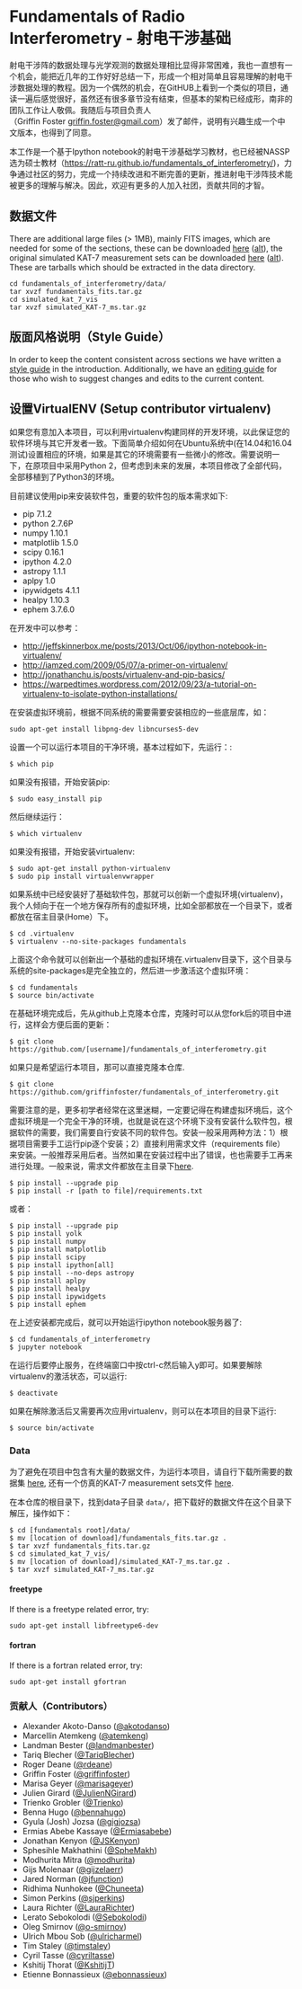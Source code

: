 # Fundamentals of Radio Interferometry - 射电干涉基础

射电干涉阵的数据处理与光学观测的数据处理相比显得非常困难，我也一直想有一个机会，能把近几年的工作好好总结一下，形成一个相对简单且容易理解的射电干涉数据处理的教程。因为一个偶然的机会，在GitHUB上看到一个类似的项目，通读一遍后感觉很好，虽然还有很多章节没有结束，但基本的架构已经成形，南非的团队工作让人敬佩。我随后与项目负责人（Griffin Foster <griffin.foster@gmail.com>）发了邮件，说明有兴趣生成一个中文版本，也得到了同意。

本工作是一个基于Ipython notebook的射电干涉基础学习教材，也已经被NASSP选为硕士教材（https://ratt-ru.github.io/fundamentals_of_interferometry/)，力争通过社区的努力，完成一个持续改进和不断完善的更新，推进射电干涉阵技术能被更多的理解与解决。因此，欢迎有更多的人加入社团，贡献共同的才智。


## 数据文件

There are additional large files (> 1MB), mainly FITS images, which are needed for some of the sections, these can be downloaded [here](http://www.mth.uct.ac.za/~siphelo/admin/interferometry/data/fundamentals_fits.tar.gz) ([alt](https://www.dropbox.com/s/n3jyiajytwuldpu/fundamentals_fits.tar.gz?dl=0)), the original simulated KAT-7 measurement sets can be downloaded [here](http://www.mth.uct.ac.za/~siphelo/admin/interferometry/data/simulated_KAT-7_ms.tar.gz) ([alt](https://www.dropbox.com/s/kb3p2mthei8dgl9/simulated_KAT-7_ms.tar.gz?dl=0)). These are tarballs which should be extracted in the data directory.

```
cd fundamentals_of_interferometry/data/
tar xvzf fundamentals_fits.tar.gz
cd simulated_kat_7_vis
tar xvzf simulated_KAT-7_ms.tar.gz
```

## 版面风格说明（Style Guide）

In order to keep the content consistent across sections we have written a [style guide](https://github.com/griffinfoster/fundamentals_of_interferometry/blob/master/0_Introduction/0_introduction.ipynb) in the introduction. Additionally, we have an [editing guide](https://github.com/griffinfoster/fundamentals_of_interferometry/blob/master/0_Introduction/editing_guide.ipynb) for those who wish to suggest changes and edits to the current content.

## 设置VirtualENV (Setup contributor virtualenv)

如果您有意加入本项目，可以利用virtualenv构建同样的开发环境，以此保证您的软件环境与其它开发者一致。下面简单介绍如何在Ubuntu系统中(在14.04和16.04测试)设置相应的环境，如果是其它的环境需要有一些微小的修改。需要说明一下，在原项目中采用Python 2，但考虑到未来的发展，本项目修改了全部代码，全部移植到了Python3的环境。

目前建议使用pip来安装软件包，重要的软件包的版本需求如下:

* pip 7.1.2
* python 2.7.6P
* numpy 1.10.1
* matplotlib 1.5.0
* scipy 0.16.1
* ipython 4.2.0
* astropy 1.1.1
* aplpy 1.0
* ipywidgets 4.1.1
* healpy 1.10.3
* ephem 3.7.6.0

在开发中可以参考：

* <http://jeffskinnerbox.me/posts/2013/Oct/06/ipython-notebook-in-virtualenv/>
* <http://iamzed.com/2009/05/07/a-primer-on-virtualenv/>
* <http://jonathanchu.is/posts/virtualenv-and-pip-basics/>
* <https://warpedtimes.wordpress.com/2012/09/23/a-tutorial-on-virtualenv-to-isolate-python-installations/>

在安装虚拟环境前，根据不同系统的需要需要安装相应的一些底层库，如：

```
sudo apt-get install libpng-dev libncurses5-dev
```

设置一个可以运行本项目的干净环境，基本过程如下，先运行：:

```
$ which pip
```

如果没有报错，开始安装pip:

```
$ sudo easy_install pip
```

然后继续运行：

```
$ which virtualenv
```

如果没有报错，开始安装virtualenv:

```
$ sudo apt-get install python-virtualenv
$ sudo pip install virtualenvwrapper
```

如果系统中已经安装好了基础软件包，那就可以创新一个虚拟环境(virtualenv)，我个人倾向于在一个地方保存所有的虚拟环境，比如全部都放在一个目录下，或者都放在宿主目录(Home）下。

```
$ cd .virtualenv
$ virtualenv --no-site-packages fundamentals
```

上面这个命令就可以创新出一个基础的虚拟环境在.virtualenv目录下，这个目录与系统的site-packages是完全独立的，然后进一步激活这个虚拟环境：

```
$ cd fundamentals
$ source bin/activate
```

在基础环境完成后，先从github上克隆本仓库，克隆时可以从您fork后的项目中进行，这样会方便后面的更新：

```
$ git clone https://github.com/[username]/fundamentals_of_interferometry.git
```

如果只是希望运行本项目，那可以直接克隆本仓库.

```
$ git clone https://github.com/griffinfoster/fundamentals_of_interferometry.git
```

需要注意的是，更多初学者经常在这里迷糊，一定要记得在构建虚拟环境后，这个虚拟环境是一个完全干净的环境，也就是说在这个环境下没有安装什么软件包，根据软件的需要，我们需要自行安装不同的软件包。安装一般采用两种方法：1）根据项目需要手工运行pip逐个安装；2）直接利用需求文件（requirements file）来安装。一般推荐采用后者。当然如果在安装过程中出了错误，也也需要手工再来进行处理。一般来说，需求文件都放在主目录下[here](https://raw.githubusercontent.com/griffinfoster/fundamentals_of_interferometry/master/requirements.txt).

```
$ pip install --upgrade pip
$ pip install -r [path to file]/requirements.txt
```

或者：

```
$ pip install --upgrade pip
$ pip install yolk
$ pip install numpy
$ pip install matplotlib
$ pip install scipy
$ pip install ipython[all]
$ pip install --no-deps astropy
$ pip install aplpy
$ pip install healpy
$ pip install ipywidgets
$ pip install ephem
```

在上述安装都完成后，就可以开始运行ipython notebook服务器了:

```
$ cd fundamentals_of_interferometry
$ jupyter notebook
```

在运行后要停止服务，在终端窗口中按ctrl-c然后输入y即可。如果要解除virtualenv的激活状态，可以运行:

```
$ deactivate
```

如果在解除激活后又需要再次应用virtualenv，则可以在本项目的目录下运行:

```
$ source bin/activate
```

### Data

为了避免在项目中包含有大量的数据文件，为运行本项目，请自行下载所需要的数据集 [here](https://www.dropbox.com/s/n3jyiajytwuldpu/fundamentals_fits.tar.gz?dl=0), 还有一个仿真的KAT-7 measurement sets文件 [here](https://www.dropbox.com/s/kb3p2mthei8dgl9/simulated_KAT-7_ms.tar.gz?dl=0).

在本仓库的根目录下，找到data子目录 ``data/``，把下载好的数据文件在这个目录下解压，操作如下：

```
$ cd [fundamentals root]/data/
$ mv [location of download]/fundamentals_fits.tar.gz .
$ tar xvzf fundamentals_fits.tar.gz
$ cd simulated_kat_7_vis/
$ mv [location of download]/simulated_KAT-7_ms.tar.gz .
$ tar xvzf simulated_KAT-7_ms.tar.gz
```

#### freetype

If there is a freetype related error, try:

```
sudo apt-get install libfreetype6-dev
```

#### fortran

If there is a fortran related error, try:

```
sudo apt-get install gfortran
```

### 贡献人（Contributors）

* Alexander Akoto-Danso ([@akotodanso](https://github.com/akotodanso))
* Marcellin Atemkeng ([@atemkeng](https://github.com/atemkeng))
* Landman Bester ([@landmanbester](https://github.com/landmanbester))
* Tariq Blecher ([@TariqBlecher](https://github.com/TariqBlecher))
* Roger Deane ([@rdeane](https://github.com/rdeane))
* Griffin Foster ([@griffinfoster](https://github.com/griffinfoster))
* Marisa Geyer ([@marisageyer](https://github.com/marisageyer))
* Julien Girard ([@JulienNGirard](https://github.com/JulienNGirard))
* Trienko Grobler ([@Trienko](https://github.com/Trienko))
* Benna Hugo ([@bennahugo](https://github.com/bennahugo))
* Gyula (Josh) Jozsa ([@gigjozsa](https://github.com/gigjozsa))
* Ermias Abebe Kassaye ([@Ermiasabebe](https://github.com/Ermiasabebe))
* Jonathan Kenyon ([@JSKenyon](https://github.com/JSKenyon))
* Sphesihle Makhathini ([@SpheMakh](https://github.com/SpheMakh))
* Modhurita Mitra ([@modhurita](https://github.com/modhurita))
* Gijs Molenaar ([@gijzelaerr](https://github.com/gijzelaerr))
* Jared Norman ([@jfunction](https://github.com/jfunction))
* Ridhima Nunhokee ([@Chuneeta](https://github.com/Chuneeta))
* Simon Perkins ([@sjperkins](https://github.com/sjperkins))
* Laura Richter ([@LauraRichter](https://github.com/LauraRichter))
* Lerato Sebokolodi ([@Sebokolodi](https://github.com/Sebokolodi))
* Oleg Smirnov ([@o-smirnov](https://github.com/o-smirnov))
* Ulrich Mbou Sob ([@ulricharmel](https://github.com/ulricharmel))
* Tim Staley ([@timstaley](https://github.com/timstaley))
* Cyril Tasse ([@cyriltasse](https://github.com/cyriltasse))
* Kshitij Thorat ([@KshitijT](https://github.com/KshitijT))
* Etienne Bonnassieux ([@ebonnassieux](https://github.com/ebonnassieux))
